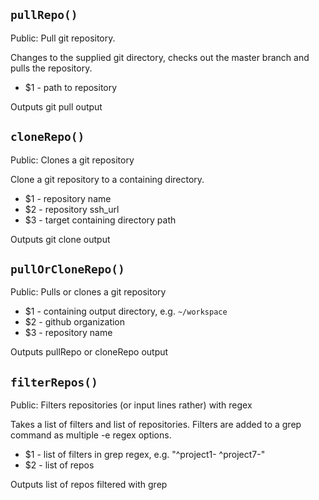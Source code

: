 `pullRepo()`
------------

Public: Pull git repository.

Changes to the supplied git directory, checks out the master branch and pulls the repository.

* $1 - path to repository

Outputs git pull output


`cloneRepo()`
-------------

Public: Clones a git repository

Clone a git repository to a containing directory.

* $1 - repository name
* $2 - repository ssh_url
* $3 - target containing directory path

Outputs git clone output


`pullOrCloneRepo()`
-------------------

Public: Pulls or clones a git repository

* $1 - containing output directory, e.g. `~/workspace`
* $2 - github organization
* $3 - repository name

Outputs pullRepo or cloneRepo output


`filterRepos()`
---------------

Public: Filters repositories (or input lines rather) with regex

Takes a list of filters and list of repositories. Filters are added to a grep command as multiple -e regex options.

* $1 - list of filters in grep regex, e.g. "^project1- ^project7-"
* $2 - list of repos

Outputs list of repos filtered with grep


